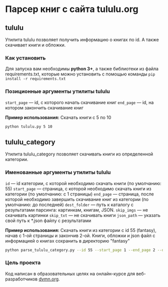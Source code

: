 # Парсер книг с сайта tululu.org


## tululu
Утилита tululu позволяет получить информацию о книгах по id. А также скачивает книги и обложки.

### Как установить
Для запуска вам необходимы **python 3+**, а также библиотеки из файла requirements.txt, которые можно установить с помощью команды 
```pip install -r requirements.txt```


### Позиционные аргументы утилиты tululu
`start_page` — id, с которого начать скачивание книг
`end_page` — id, на котором закончить скачивание книг

**Пример использования:**
Cкачать книги с 5 по 10
```bash
python tululu.py 5 10
```

## tululu_category
Утилита tululu_category позволяет скачивать книги из определенной категории.

### Именованные аргументы утилиты tululu
`id` — id категории, с которой необходимо скачать книги (по умолчанию: 55)
`start_page` — страница, с которой необходимо скачать книги из категории (по умолчанию: с 1 страницы)
`end_page` — страница, после которой необходимо завершить скачивание книг из категории (по умолчанию: до последней)
`dest_folder` — путь к каталогу с результатами парсинга: картинкам, книгам, JSON.
`skip_imgs` — не скачивать картинки
`skip_txt` — не скачивать книги
`json_path` — указать свой путь к *.json файлу с результатами

**Пример использования:**
Cкачать книги из категории c id 55 (fantasy), начав с 1-ой страницы и закончив 2-ой. Книги, обложки и json файл с информацией о книгах сохранить в директорию "fantasy"

```bash
python parse_tululu_category.py --id 55 --start_page 1 --end_page 2 --dest_folder "fantasy" -j "fantasy"
```

### Цель проекта
Код написан в образовательных целях на онлайн-курсе для веб-разработчиков [dvmn.org](https://dvmn.org/).